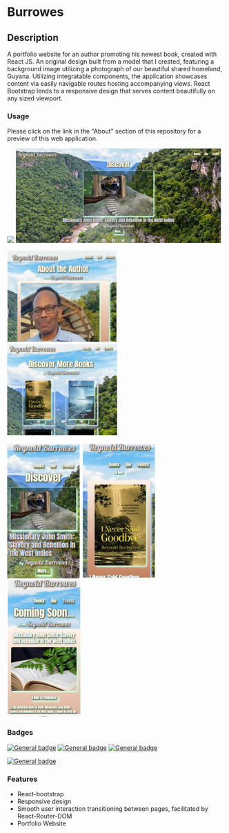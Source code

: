 # Burrowes

## Description
A portfolio website for an author promoting his newest book, created with React JS. An original design built from a model that I created, featuring a background image utilizing a photograph of our beautiful shared homeland, Guyana. Utilizing integratable components, the application showcases content via easily navigable routes hosting accompanying views. React Bootstrap lends to a responsive design that serves content beautifully on any sized viewport.

### Usage
Please click on the link in the "About" section of this repository for a preview of this web application.

<img src="src\images\demo.gif" />

<img src="src\images\screenshot.png" />

<img src="src\images\Screenshot1.png"> <img src="src\images\Screenshot2.png" />

<img src="src\images\Screenshot3.png" /> <img src="src\images\Screenshot4.png" /> <img src="src\images\Screenshot5.png" />

### Badges
[![General badge](https://img.shields.io/badge/Skills-HTML5-thistle.svg)](https://img.shields.io/badge/HTML5-E34F26?style=for-the-badge&logo=html5&logoColor=white) [![General badge](https://img.shields.io/badge/Skills-CSS3-thistle.svg)](https://img.shields.io/badge/CSS3-1572B6?style=for-the-badge&logo=css3&logoColor=white)  [![General badge](https://img.shields.io/badge/Skills-JavaScript-thistle.svg)](https://img.shields.io/badge/JavaScript-F7DF1E?style=for-the-badge&logo=javascript&logoColor=black)

[![General badge](https://img.shields.io/badge/License-MIT-PaleGreen.svg)](https://img.shields.io/badge/License-MIT-blue.svg)


### Features
* React-bootstrap
* Responsive design
* Smooth user interaction transitioning between pages, facilitated by React-Router-DOM 
* Portfolio Website